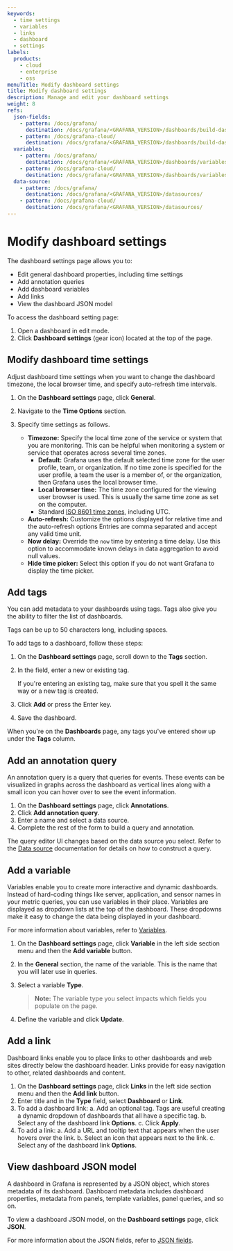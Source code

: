 ```yaml
---
keywords:
  - time settings
  - variables
  - links
  - dashboard
  - settings
labels:
  products:
    - cloud
    - enterprise
    - oss
menuTitle: Modify dashboard settings
title: Modify dashboard settings
description: Manage and edit your dashboard settings
weight: 8
refs:
  json-fields:
    - pattern: /docs/grafana/
      destination: /docs/grafana/<GRAFANA_VERSION>/dashboards/build-dashboards/view-dashboard-json-model/#json-fields
    - pattern: /docs/grafana-cloud/
      destination: /docs/grafana/<GRAFANA_VERSION>/dashboards/build-dashboards/view-dashboard-json-model/#json-fields
  variables:
    - pattern: /docs/grafana/
      destination: /docs/grafana/<GRAFANA_VERSION>/dashboards/variables/
    - pattern: /docs/grafana-cloud/
      destination: /docs/grafana/<GRAFANA_VERSION>/dashboards/variables/
  data-source:
    - pattern: /docs/grafana/
      destination: /docs/grafana/<GRAFANA_VERSION>/datasources/
    - pattern: /docs/grafana-cloud/
      destination: /docs/grafana/<GRAFANA_VERSION>/datasources/
---
```


# Modify dashboard settings

The dashboard settings page allows you to:

- Edit general dashboard properties, including time settings
- Add annotation queries
- Add dashboard variables
- Add links
- View the dashboard JSON model

To access the dashboard setting page:

1. Open a dashboard in edit mode.
1. Click **Dashboard settings** (gear icon) located at the top of the page.

## Modify dashboard time settings

Adjust dashboard time settings when you want to change the dashboard timezone, the local browser time, and specify auto-refresh time intervals.

1. On the **Dashboard settings** page, click **General**.
1. Navigate to the **Time Options** section.
1. Specify time settings as follows.

   - **Timezone:** Specify the local time zone of the service or system that you are monitoring. This can be helpful when monitoring a system or service that operates across several time zones.
     - **Default:** Grafana uses the default selected time zone for the user profile, team, or organization. If no time zone is specified for the user profile, a team the user is a member of, or the organization, then Grafana uses the local browser time.
     - **Local browser time:** The time zone configured for the viewing user browser is used. This is usually the same time zone as set on the computer.
     - Standard [ISO 8601 time zones](https://en.wikipedia.org/wiki/List_of_tz_database_time_zones), including UTC.
   - **Auto-refresh:** Customize the options displayed for relative time and the auto-refresh options Entries are comma separated and accept any valid time unit.
   - **Now delay:** Override the `now` time by entering a time delay. Use this option to accommodate known delays in data aggregation to avoid null values.
   - **Hide time picker:** Select this option if you do not want Grafana to display the time picker.

## Add tags

You can add metadata to your dashboards using tags. Tags also give you the ability to filter the list of dashboards.

Tags can be up to 50 characters long, including spaces.

To add tags to a dashboard, follow these steps:

1. On the **Dashboard settings** page, scroll down to the **Tags** section.
1. In the field, enter a new or existing tag.

   If you're entering an existing tag, make sure that you spell it the same way or a new tag is created.

1. Click **Add** or press the Enter key.
1. Save the dashboard.

When you're on the **Dashboards** page, any tags you've entered show up under the **Tags** column.

## Add an annotation query

An annotation query is a query that queries for events. These events can be visualized in graphs across the dashboard as vertical lines along with a small
icon you can hover over to see the event information.

1. On the **Dashboard settings** page, click **Annotations**.
1. Click **Add annotation query**.
1. Enter a name and select a data source.
1. Complete the rest of the form to build a query and annotation.

The query editor UI changes based on the data source you select. Refer to the [Data source](ref:data-source) documentation for details on how to construct a query.

## Add a variable

Variables enable you to create more interactive and dynamic dashboards. Instead of hard-coding things like server, application,
and sensor names in your metric queries, you can use variables in their place. Variables are displayed as dropdown lists at the top of
the dashboard. These dropdowns make it easy to change the data being displayed in your dashboard.

For more information about variables, refer to [Variables](ref:variables).

1. On the **Dashboard settings** page, click **Variable** in the left side section menu and then the **Add variable** button.
1. In the **General** section, the name of the variable. This is the name that you will later use in queries.
1. Select a variable **Type**.

   > **Note:** The variable type you select impacts which fields you populate on the page.

1. Define the variable and click **Update**.

## Add a link

Dashboard links enable you to place links to other dashboards and web sites directly below the dashboard header. Links provide for easy navigation to other, related dashboards and content.

1. On the **Dashboard settings** page, click **Links** in the left side section menu and then the **Add link** button.
1. Enter title and in the **Type** field, select **Dashboard** or **Link**.
1. To add a dashboard link:
   a. Add an optional tag. Tags are useful creating a dynamic dropdown of dashboards that all have a specific tag.
   b. Select any of the dashboard link **Options**.
   c. Click **Apply**.
1. To add a link:
   a. Add a URL and tooltip text that appears when the user hovers over the link.
   b. Select an icon that appears next to the link.
   c. Select any of the dashboard link **Options**.

## View dashboard JSON model

A dashboard in Grafana is represented by a JSON object, which stores metadata of its dashboard. Dashboard metadata includes dashboard properties, metadata from panels, template variables, panel queries, and so on.

To view a dashboard JSON model, on the **Dashboard settings** page, click **JSON**.

For more information about the JSON fields, refer to [JSON fields](ref:json-fields).
